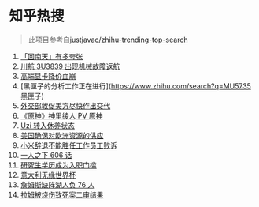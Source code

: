 # 知乎热搜

> 此项目参考自[justjavac/zhihu-trending-top-search](https://github.com/justjavac/zhihu-trending-top-search/blob/main/utils.ts)

<!-- BEGIN -->
  <!-- 最后更新时间:Fri Mar 25 2022 12:44:32 GMT+0000 (Coordinated Universal Time) -->
  1. [「回南天」有多夸张](https://www.zhihu.com/search?q=回南天)
1. [川航 3U3839 出现机械故障返航](https://www.zhihu.com/search?q=四川航空)
1. [高端显卡降价血崩](https://www.zhihu.com/search?q=显卡降价)
1. [黑匣子的分析工作正在进行](https://www.zhihu.com/search?q=MU5735 黑匣子)
1. [外交部敦促美方尽快作出交代](https://www.zhihu.com/search?q=美方涉乌生物实验室)
1. [《原神》神里绫人 PV 原神](https://www.zhihu.com/search?q=原神)
1. [Uzi 转入休养状态](https://www.zhihu.com/search?q=uzi)
1. [美国确保对欧洲资源的供应](https://www.zhihu.com/search?q=美国供应)
1. [小米辞退不能胜任工作员工败诉](https://www.zhihu.com/search?q=小米辞退员工)
1. [一人之下 606 话](https://www.zhihu.com/search?q=一人之下)
1. [研究生学历成为入职门槛](https://www.zhihu.com/search?q=研究生学历)
1. [意大利无缘世界杯](https://www.zhihu.com/search?q=意大利无缘世界杯)
1. [詹姆斯缺阵湖人负 76 人](https://www.zhihu.com/search?q=湖人)
1. [拉姆被烧伤致死案二审结果](https://www.zhihu.com/search?q=拉姆被烧伤致死案)
  <!-- END -->